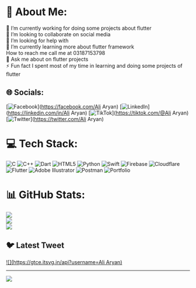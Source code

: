 # 💫 About Me:
🔭 I’m currently working for doing some projects about flutter  <br>👯 I’m looking to collaborate on social media<br>🤝 I’m looking for help with <br>🌱 I’m currently learning more about flutter framework<br>       How to reach me call me at 03187153798<br>💬 Ask me about on flutter projects <br>⚡ Fun fact I spent most of my time in learning and doing some projects of flutter


## 🌐 Socials:
[![Facebook](https://img.shields.io/badge/Facebook-%231877F2.svg?logo=Facebook&logoColor=white)](https://facebook.com/Ali Aryan) [![LinkedIn](https://img.shields.io/badge/LinkedIn-%230077B5.svg?logo=linkedin&logoColor=white)](https://linkedin.com/in/Ali Aryan) [![TikTok](https://img.shields.io/badge/TikTok-%23000000.svg?logo=TikTok&logoColor=white)](https://tiktok.com/@Ali Aryan) [![Twitter](https://img.shields.io/badge/Twitter-%231DA1F2.svg?logo=Twitter&logoColor=white)](https://twitter.com/Ali Aryan) 

# 💻 Tech Stack:
![C](https://img.shields.io/badge/c-%2300599C.svg?style=plastic&logo=c&logoColor=white) ![C++](https://img.shields.io/badge/c++-%2300599C.svg?style=plastic&logo=c%2B%2B&logoColor=white) ![Dart](https://img.shields.io/badge/dart-%230175C2.svg?style=plastic&logo=dart&logoColor=white) ![HTML5](https://img.shields.io/badge/html5-%23E34F26.svg?style=plastic&logo=html5&logoColor=white) ![Python](https://img.shields.io/badge/python-3670A0?style=plastic&logo=python&logoColor=ffdd54) ![Swift](https://img.shields.io/badge/swift-F54A2A?style=plastic&logo=swift&logoColor=white) ![Firebase](https://img.shields.io/badge/firebase-%23039BE5.svg?style=plastic&logo=firebase) ![Cloudflare](https://img.shields.io/badge/Cloudflare-F38020?style=plastic&logo=Cloudflare&logoColor=white) ![Flutter](https://img.shields.io/badge/Flutter-%2302569B.svg?style=plastic&logo=Flutter&logoColor=white) ![Adobe Illustrator](https://img.shields.io/badge/adobeillustrator-%23FF9A00.svg?style=plastic&logo=adobeillustrator&logoColor=white) ![Postman](https://img.shields.io/badge/Postman-FF6C37?style=plastic&logo=postman&logoColor=white) ![Portfolio](https://img.shields.io/badge/Portfolio-%23000000.svg?style=plastic&logo=firefox&logoColor=#FF7139)
# 📊 GitHub Stats:
![](https://github-readme-stats.vercel.app/api?username=iamali21&theme=react&hide_border=false&include_all_commits=false&count_private=false)<br/>
![](https://github-readme-streak-stats.herokuapp.com/?user=iamali21&theme=react&hide_border=false)<br/>
![](https://github-readme-stats.vercel.app/api/top-langs/?username=iamali21&theme=react&hide_border=false&include_all_commits=false&count_private=false&layout=compact)

## 🐦 Latest Tweet
[![](https://gtce.itsvg.in/api?username=Ali Aryan)](https://github.com/VishwaGauravIn/github-twitter-card-embed)

---
[![](https://visitcount.itsvg.in/api?id=iamali21&icon=2&color=0)](https://visitcount.itsvg.in)

<!-- Proudly created with GPRM ( https://gprm.itsvg.in ) -->
